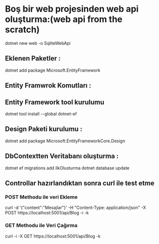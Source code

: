# Boş bir web projesinden web api oluşturma:(web api from the scratch)

dotnet new web -o SqliteWebApi


## Eklenen Paketler :
dotnet add package Microsoft.EntityFramework

## Entity Framwrok Komutları : 
## Entity Framework tool kurulumu
dotnet tool install --global dotnet-ef

## Design Paketi kurulumu :
dotnet add package Microsoft.EntityFrameworkCore.Design

## DbContextten Veritabanı oluşturma : 

dotnet ef migrations add ilkOlusturma
dotnet database update

## Controllar hazırlandıktan sonra curl ile test etme
### POST Methodu ile veri Ekleme
curl -d  '{"content":"Mesajlar"}' -H "Content-Type: application/json" -X POST https://localhost:5001/api/Blog -i -k
### GET Methodu ile Veri Çağırma
curl -i -X GET https://localhost:5001/api/Blog -k
